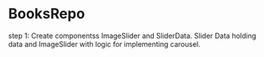 # BooksRepo
step 1: Create componentss ImageSlider and SliderData. Slider Data holding data and ImageSlider with logic
        for implementing carousel.